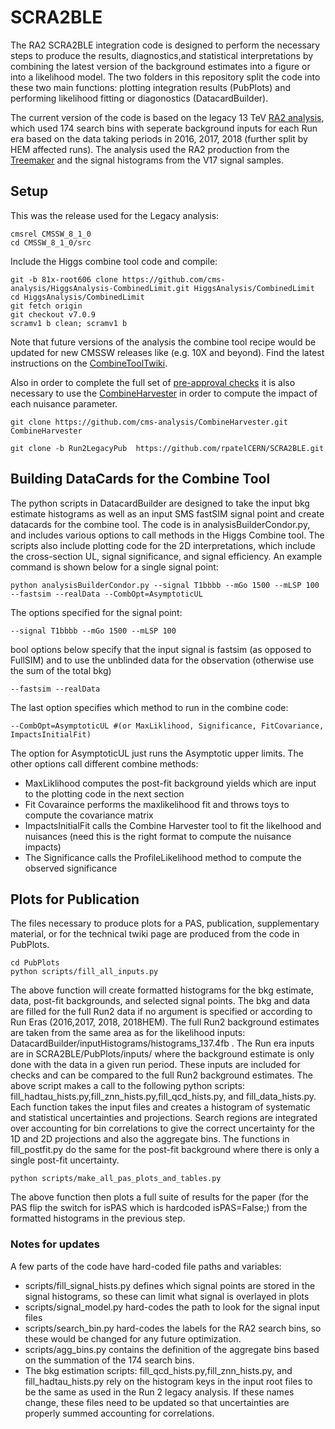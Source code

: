 # SCRA2BLE

The RA2 SCRA2BLE integration code is designed to perform the necessary steps to produce the results, diagnostics,and statistical 
interpretations by combining the latest version of the background estimates into a figure or into a likelihood model. The two folders in this repository split the code into these two main functions: plotting integration results  (PubPlots) and performing likelihood fitting or diagonostics (DatacardBuilder). 

The current version of the code is based on the legacy 13 TeV [RA2 analysis](https://arxiv.org/abs/1908.04722), which 
used 174 search bins with seperate background inputs for each Run era based on the data taking periods in 2016, 2017, 2018 
(further split by HEM affected runs). The analysis used the RA2 production from the [Treemaker](https://github.com/TreeMaker/TreeMaker/tree/Run2_2017) and the signal histograms from the V17 signal samples. 

## Setup 

This was the release used for the Legacy analysis:
```	
cmsrel CMSSW_8_1_0
cd CMSSW_8_1_0/src 
```	
Include the Higgs combine tool code and compile:
```
git -b 81x-root606 clone https://github.com/cms-analysis/HiggsAnalysis-CombinedLimit.git HiggsAnalysis/CombinedLimit
cd HiggsAnalysis/CombinedLimit
git fetch origin
git checkout v7.0.9
scramv1 b clean; scramv1 b  
```

Note that future versions of the analysis the combine tool recipe would be updated for new CMSSW releases like (e.g. 10X and beyond). Find the latest instructions on the [CombineToolTwiki](https://twiki.cern.ch/twiki/bin/viewauth/CMS/SWGuideHiggsAnalysisCombinedLimit). 

Also in order to complete the full set of [pre-approval checks](https://twiki.cern.ch/twiki/bin/viewauth/CMS/SUSPAGPreapprovalChecks) it is also necessary to use the [CombineHarvester](http://cms-analysis.github.io/CombineHarvester/) in order to compute the impact of each nuisance parameter.

```
git clone https://github.com/cms-analysis/CombineHarvester.git CombineHarvester
```


```
git clone -b Run2LegacyPub  https://github.com/rpatelCERN/SCRA2BLE.git
```

## Building DataCards for the Combine Tool

The python scripts in DatacardBuilder are designed to take the input bkg estimate histograms as well as an input SMS fastSIM signal point and create datacards for the combine tool.
The code is in analysisBuilderCondor.py, and includes various options to call methods in the Higgs Combine tool. The scripts also include plotting code for the 2D interpretations,
which include the cross-section UL, signal significance, and signal efficiency. An example command is shown below for a single signal point:

```
python analysisBuilderCondor.py --signal T1bbbb --mGo 1500 --mLSP 100 --fastsim --realData --CombOpt=AsymptoticUL
```

The options specified for the signal point: 

```
--signal T1bbbb --mGo 1500 --mLSP 100 
```

bool options below specify that the input signal is fastsim (as opposed to FullSIM) and to use the unblinded data for the observation (otherwise use the sum of the total bkg)

```
--fastsim --realData
```

The last option specifies which method to run in the combine code: 

```
--CombOpt=AsymptoticUL #(or MaxLiklihood, Significance, FitCovariance, ImpactsInitialFit)
```

The option for AsymptoticUL just runs the Asymptotic upper limits. The other options call different combine methods: 
- MaxLiklihood computes the post-fit background yields which are input to the plotting code in the next section
- Fit Covaraince performs the maxlikelihood fit and throws toys to compute the covariance matrix
- ImpactsInitialFit calls the Combine Harvester tool to fit the likelhood and nuisances (need this is the right format to compute the nuisance impacts)
- The Significance calls the ProfileLikelihood method to compute the observed significance


 
## Plots for Publication

The files necessary to produce plots for a PAS, publication, supplementary material, or for the technical twiki page are produced from the code in PubPlots.

```
cd PubPlots
python scripts/fill_all_inputs.py 
```

The above function will create formatted histograms for the bkg estimate, data, post-fit backgrounds, and selected signal points. The bkg and data are filled for the full Run2 data if no argument is specified or according to Run Eras (2016,2017, 2018, 2018HEM). The full Run2 background estimates are taken from the same area as for the likelihood inputs: DatacardBuilder/inputHistograms/histograms_137.4fb . The Run era inputs are in SCRA2BLE/PubPlots/inputs/ where the background estimate is only done with the data in a given run period. These inputs are included for checks and can be compared to the full Run2 background estimates. The above script makes a call to the following python scripts: fill_hadtau_hists.py,fill_znn_hists.py,fill_qcd_hists.py, and fill_data_hists.py. Each function takes the input files and creates a histogram of systematic and statistical uncertainties and projections. Search regions are integrated over accounting for bin correlations to give the correct uncertainty for the 1D and 2D projections and also the aggregate bins. The functions in fill_postfit.py do the same for the post-fit background where there is only a single post-fit uncertainty. 

```
python scripts/make_all_pas_plots_and_tables.py
``` 
The above function then plots a full suite of results for the paper (for the PAS flip the switch for isPAS which is hardcoded isPAS=False;) from the formatted histograms in the previous step. 

### Notes for updates

A few parts of the code have hard-coded file paths and variables: 
- scripts/fill_signal_hists.py defines which signal points are stored in the signal histograms, so these can limit what signal is overlayed in plots
- scripts/signal_model.py hard-codes the path to look for the signal input files
- scripts/search_bin.py hard-codes the labels for the RA2 search bins, so these would be changed for any future optimization. 
- scripts/agg_bins.py contains the definition of the aggregate bins based on the summation of the 174 search bins. 
- The bkg estimation scripts: fill_qcd_hists.py,fill_znn_hists.py, and fill_hadtau_hists.py rely on the histogram keys in the input root files to be the same as used in the Run 2 legacy analysis. If these names change, these files need to be updated so that uncertainties are properly summed accounting for correlations.

 
